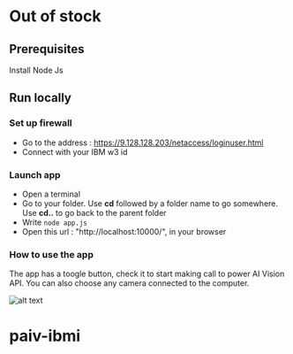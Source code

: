 # Out of stock

## Prerequisites
Install Node Js

## Run locally

### Set up firewall

- Go to the address : https://9.128.128.203/netaccess/loginuser.html
- Connect with your IBM w3 id

### Launch app

- Open a terminal
- Go to your folder. 
 Use **cd** followed by a folder name to go somewhere. Use **cd..** to go back to the parent folder
- Write ```node app.js```
- Open this url : "http://localhost:10000/", in your browser

### How to use the app

The app has a toogle button, check it to start making call to power AI Vision API.
You can also choose any camera connected to the computer.

![alt text](https://github.ibm.com/Lucile-Jerber/outOfStockGISC/blob/master/app/public/images/readme.png)

# paiv-ibmi
